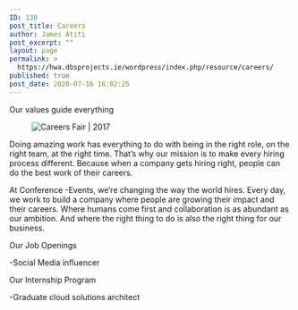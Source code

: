```yaml
---
ID: 130
post_title: Careers
author: James Atiti
post_excerpt: ""
layout: page
permalink: >
  https://hwa.dbsprojects.ie/wordpress/index.php/resource/careers/
published: true
post_date: 2020-07-16 16:02:25
---
```

<!-- wp:paragraph -->
<p>Our values guide everything</p>
<!-- /wp:paragraph -->

<!-- wp:image -->
<figure class="wp-block-image"><img src="https://www.dbs.ie/images/default-source/default-album/careers-fair-2017.jpg?sfvrsn=c32366ea_1" alt="Careers Fair | 2017"/></figure>
<!-- /wp:image -->

<!-- wp:paragraph -->
<p>Doing amazing work has everything to do with being in the right role, on the right team, at the right time. That’s why our mission is to make every hiring process different. Because when a company gets hiring right, people can do the best work of their careers.</p>
<!-- /wp:paragraph -->

<!-- wp:paragraph -->
<p>At Conference -Events, we’re changing the way the world hires. Every day, we work to build a company where people are growing their impact and their careers. Where humans come first and collaboration is as abundant as our ambition. And where the right thing to do is also the right thing for our business.<br></p>
<!-- /wp:paragraph -->

<!-- wp:paragraph -->
<p>Our Job Openings</p>
<!-- /wp:paragraph -->

<!-- wp:paragraph -->
<p>-Social Media influencer </p>
<!-- /wp:paragraph -->

<!-- wp:paragraph -->
<p>Our Internship Program</p>
<!-- /wp:paragraph -->

<!-- wp:paragraph -->
<p>-Graduate cloud solutions architect </p>
<!-- /wp:paragraph -->
